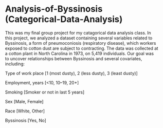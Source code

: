 # Analysis-of-Byssinosis (Categorical-Data-Analysis)

This was my final group project for my catagorical data analysis class. In this project, we analyzed a dataset containing several variables related to Byssinosis, a form of pneumoconiosis (respiratory disease), which workers exposed to cotton dust are subject to contracting. The data was collected at a cotton plant in North Carolina in 1973, on 5,419 individuals. Our goal was to uncover relationships between Byssinosis and several covariates, including:

Type of work place [1 (most dusty), 2 (less dusty), 3 (least dusty)]

Employment, years [<10, 10–19, 20+]

Smoking [Smoker or not in last 5 years]

Sex [Male, Female]

Race [White, Other]

Byssinosis [Yes, No]
